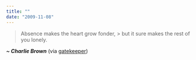 ```yaml
---
title: ""
date: "2009-11-08"
---
```


> Absence makes the heart grow fonder, > but it sure makes the rest of you lonely.

_**~ Charlie Brown**_ (via [gatekeeper](http://gatekeeper.tumblr.com/))
